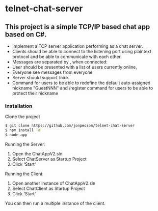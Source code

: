 # telnet-chat-server

## This project is a simple TCP/IP based chat app based on C#.

- Implement a TCP server application performing as a chat server. 
- Clients should be able to connect to the listening port using plaintext protocol and be able to communicate with each other. 
- Messages are separated by <LF>, when connected:
- User should be presented with a list of users currently online, 
- Everyone see messages from everyone, 
- Server should support /nick <nickname> 
- Command for users to be able to redefine the default auto-assigned nickname "GuestNNN" and /register command for users to be able to protect their nickname


### Installation

Clone the project

```sh
$ git clone https://github.com/jonpecson/telnet-chat-server
$ npm install -d
$ node app
```

Running the Server:
1. Open the ChatAppV2.sln
2. Select ChatServer as Startup Project
3. Click 'Start'


Running the Client:
1. Open another instance of ChatAppV2.sln
2. Select ChatClient as Startup Project
3. Click 'Start'
 
You can then run a multiple instance of the client.
